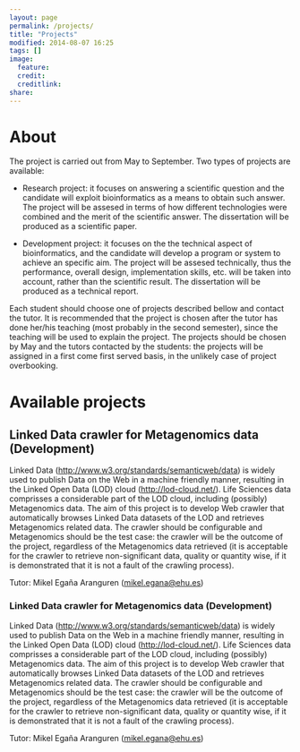 ```yaml
---
layout: page
permalink: /projects/
title: "Projects"
modified: 2014-08-07 16:25
tags: []
image:
  feature: 
  credit: 
  creditlink: 
share: 
---
```



About
=====

The project is carried out from May to September. Two types of projects are available:

* Research project: it focuses on answering a scientific question and the candidate will exploit bioinformatics as a means to obtain such answer. The project will be assesed in terms of how different technologies were combined and the merit of the scientific answer. The dissertation will be produced as a scientific paper.

* Development project: it focuses on the the technical aspect of bioinformatics, and the candidate will develop a program or system to achieve an specific aim. The project will be assesed technically, thus the performance, overall design, implementation skills, etc. will be taken into account, rather than the scientific result. The dissertation will be produced as a technical report.

Each student should choose one of projects described bellow and contact the tutor. It is recommended that the project is chosen after the tutor has done her/his teaching (most probably in the second semester), since the teaching will be used to explain the project. The projects should be chosen by May and the tutors contacted by the students: the projects will be assigned in a first come first served basis, in the unlikely case of project overbooking.


Available projects
==================


Linked Data crawler for Metagenomics data (Development)
-------------------------------------------------------

Linked Data (http://www.w3.org/standards/semanticweb/data) is widely used to publish Data on the Web in a machine friendly manner, resulting in the Linked Open Data (LOD) cloud (http://lod-cloud.net/). Life Sciences data comprisses a considerable part of the LOD cloud, including (possibly) Metagenomics data. The aim of this project is to develop Web crawler that automatically browses Linked Data datasets of the LOD and retrieves Metagenomics related data. The crawler should be configurable and Metagenomics should be the test case: the crawler will be the outcome of the project, regardless of the Metagenomics data retrieved (it is acceptable for the crawler to retrieve non-significant data, quality or quantity wise, if it is demonstrated that it is not a fault of the crawling process).

Tutor: Mikel Egaña Aranguren (mikel.egana@ehu.es)

### Linked Data crawler for Metagenomics data (Development)

Linked Data (http://www.w3.org/standards/semanticweb/data) is widely used to publish Data on the Web in a machine friendly manner, resulting in the Linked Open Data (LOD) cloud (http://lod-cloud.net/). Life Sciences data comprisses a considerable part of the LOD cloud, including (possibly) Metagenomics data. The aim of this project is to develop Web crawler that automatically browses Linked Data datasets of the LOD and retrieves Metagenomics related data. The crawler should be configurable and Metagenomics should be the test case: the crawler will be the outcome of the project, regardless of the Metagenomics data retrieved (it is acceptable for the crawler to retrieve non-significant data, quality or quantity wise, if it is demonstrated that it is not a fault of the crawling process).

Tutor: Mikel Egaña Aranguren (mikel.egana@ehu.es)



